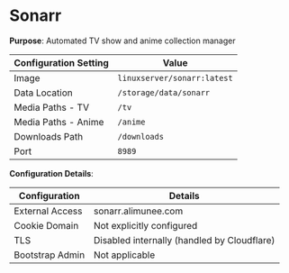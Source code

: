 # Sonarr

**Purpose**: Automated TV show and anime collection manager

| Configuration Setting | Value                       |
| --------------------- | --------------------------- |
| Image                 | `linuxserver/sonarr:latest` |
| Data Location         | `/storage/data/sonarr`      |
| Media Paths - TV      | `/tv`                       |
| Media Paths - Anime   | `/anime`                    |
| Downloads Path        | `/downloads`                |
| Port                  | `8989`                      |

**Configuration Details**:

| Configuration     | Details                               |
|-------------------|---------------------------------------|
| External Access   | sonarr.alimunee.com                   |
| Cookie Domain     | Not explicitly configured             |
| TLS               | Disabled internally (handled by Cloudflare) |
| Bootstrap Admin   | Not applicable                                |
